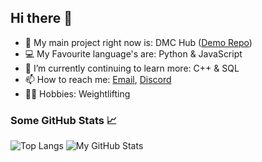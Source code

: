 ## Hi there 👋

<!-- - 🔭 I’m currently working on ...
- 🌱 I’m currently learning ...
- 👯 I’m looking to collaborate on ...
- 🤔 I’m looking for help with ...
- 💬 Ask me about ...
- 📫 How to reach me: ...
- 😄 Pronouns: ...
- ⚡ Fun fact: ... -->

- 🔭 My main project right now is: DMC Hub ([Demo Repo](https://github.com/Harvey1717/DMC-Hub_Demo))
- 💻 My Favourite language's are: Python & JavaScript 
- 🌱 I’m currently continuing to learn more: C++ & SQL
- 📫 How to reach me: [Email](mailto:harvey.woodall@me.com), [Discord](https://discord.com/users/469870742033661958)
- 🏋️‍♂️ Hobbies: Weightlifting

### Some GitHub Stats 📈

![Top Langs](https://github-readme-stats.vercel.app/api/top-langs/?username=harvey1717&theme=algolia)
![My GitHub Stats](https://github-readme-stats.vercel.app/api?username=harvey1717&show_icons=true&theme=algolia&count_private=true&hide=contribs&include_all_commits=true)

